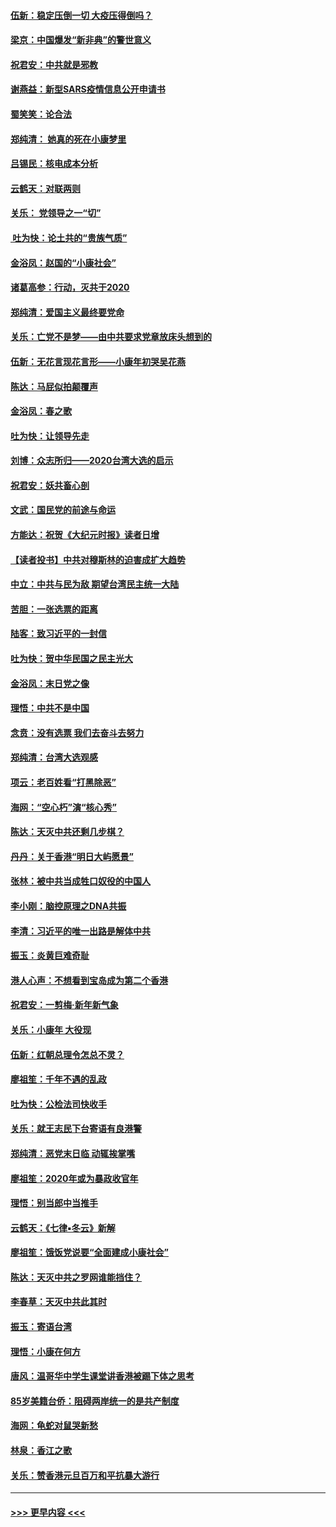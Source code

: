 #### [伍新：稳定压倒一切 大疫压得倒吗？](../pages/nsc993/n11812634.md?t=01222231) 
#### [梁京：中国爆发“新非典”的警世意义](../pages/nsc993/n11812554.md?t=01222231) 
#### [祝君安：中共就是邪教](../pages/nsc993/n11812431.md?t=01222231) 
#### [谢燕益：新型SARS疫情信息公开申请书](../pages/nsc993/n11808840.md?t=01222231) 
#### [蜀笑笑：论合法](../pages/nsc993/n11808064.md?t=01222231) 
#### [郑纯清： 她真的死在小康梦里](../pages/nsc993/n11806623.md?t=01222231) 
#### [吕锡民：核电成本分析](../pages/nsc993/n11806284.md?t=01222231) 
#### [云鹤天：对联两则](../pages/nsc993/n11805957.md?t=01222231) 
#### [关乐： 党领导之一“切”](../pages/nsc993/n11804505.md?t=01222231) 
#### [ 吐为快：论土共的“贵族气质”](../pages/nsc993/n11804490.md?t=01222231) 
#### [金浴凤：赵国的“小康社会”](../pages/nsc993/n11804452.md?t=01222231) 
#### [诸葛高参：行动，灭共于2020](../pages/nsc993/n11804120.md?t=01222231) 
#### [郑纯清：爱国主义最终要党命](../pages/nsc993/n11802197.md?t=01222231) 
#### [关乐：亡党不是梦——由中共要求党章放床头想到的](../pages/nsc993/n11802156.md?t=01222231) 
#### [伍新：无花言现花言形——小康年初哭吴花燕](../pages/nsc993/n11800044.md?t=01222231) 
#### [陈达：马屁似拍颠覆声](../pages/nsc993/n11800010.md?t=01222231) 
#### [金浴凤：春之歌](../pages/nsc993/n11797687.md?t=01222231) 
#### [吐为快：让领导先走](../pages/nsc993/n11797512.md?t=01222231) 
#### [刘博：众志所归——2020台湾大选的启示](../pages/nsc993/n11796878.md?t=01222231) 
#### [祝君安：妖共畜心剖](../pages/nsc993/n11794273.md?t=01222231) 
#### [文武：国民党的前途与命运](../pages/nsc993/n11794198.md?t=01222231) 
#### [方能达：祝贺《大纪元时报》读者日增](../pages/nsc993/n11793807.md?t=01222231) 
#### [【读者投书】中共对穆斯林的迫害成扩大趋势](../pages/nsc993/n11791371.md?t=01222231) 
#### [中立：中共与民为敌 期望台湾民主统一大陆](../pages/nsc993/n11790392.md?t=01222231) 
#### [苦胆：一张选票的距离](../pages/nsc993/n11788914.md?t=01222231) 
#### [陆客：致习近平的一封信](../pages/nsc993/n11788867.md?t=01222231) 
#### [吐为快：贺中华民国之民主光大](../pages/nsc993/n11788618.md?t=01222231) 
#### [金浴凤：末日党之像](../pages/nsc993/n11787475.md?t=01222231) 
#### [理悟：中共不是中国](../pages/nsc993/n11787463.md?t=01222231) 
#### [念贲：没有选票  我们去奋斗去努力](../pages/nsc993/n11787398.md?t=01222231) 
#### [郑纯清：台湾大选观感](../pages/nsc993/n11786210.md?t=01222231) 
#### [项云：老百姓看“打黑除恶”](../pages/nsc993/n11785398.md?t=01222231) 
#### [海网：“空心朽”演“核心秀”](../pages/nsc993/n11783874.md?t=01222231) 
#### [陈达：天灭中共还剩几步棋？](../pages/nsc993/n11783719.md?t=01222231) 
#### [丹丹：关于香港“明日大屿愿景”](../pages/nsc993/n11783273.md?t=01222231) 
#### [张林：被中共当成牲口奴役的中国人](../pages/nsc993/n11782397.md?t=01222231) 
#### [李小刚：脑控原理之DNA共振](../pages/nsc993/n11780962.md?t=01222231) 
#### [李清：习近平的唯一出路是解体中共](../pages/nsc993/n11780866.md?t=01222231) 
#### [振玉：炎黄巨难奇耻](../pages/nsc993/n11779632.md?t=01222231) 
#### [港人心声：不想看到宝岛成为第二个香港](../pages/nsc993/n11778817.md?t=01222231) 
#### [祝君安：一剪梅‧新年新气象](../pages/nsc993/n11776340.md?t=01222231) 
#### [关乐：小康年 大役现](../pages/nsc993/n11774213.md?t=01222231) 
#### [伍新：红朝总理令怎总不灵？](../pages/nsc993/n11770813.md?t=01222231) 
#### [廖祖笙：千年不遇的乱政](../pages/nsc993/n11770373.md?t=01222231) 
#### [吐为快：公检法司快收手](../pages/nsc993/n11770359.md?t=01222231) 
#### [关乐：就王志民下台寄语有良港警](../pages/nsc993/n11769903.md?t=01222231) 
#### [郑纯清：恶党末日临 动辄挨掌嘴](../pages/nsc993/n11769356.md?t=01222231) 
#### [廖祖笙：2020年或为暴政收官年](../pages/nsc993/n11768216.md?t=01222231) 
#### [理悟：别当郎中当推手](../pages/nsc993/n11768243.md?t=01222231) 
#### [云鹤天：《七律▪冬云》新解](../pages/nsc993/n11768204.md?t=01222231) 
#### [廖祖笙：饿饭党说要“全面建成小康社会”](../pages/nsc993/n11767482.md?t=01222231) 
#### [陈达：天灭中共之罗网谁能挡住？](../pages/nsc993/n11767465.md?t=01222231) 
#### [李春草：天灭中共此其时](../pages/nsc993/n11767452.md?t=01222231) 
#### [振玉：寄语台湾](../pages/nsc993/n11767432.md?t=01222231) 
#### [理悟：小康在何方](../pages/nsc993/n11767394.md?t=01222231) 
#### [唐风：温哥华中学生课堂讲香港被踢下体之思考](../pages/nsc993/n11766848.md?t=01222231) 
#### [85岁美籍台侨：阻碍两岸统一的是共产制度](../pages/nsc993/n11765043.md?t=01222231) 
#### [海网：龟蛇对鼠哭新愁](../pages/nsc993/n11764895.md?t=01222231) 
#### [林泉：香江之歌](../pages/nsc993/n11764415.md?t=01222231) 
#### [关乐：赞香港元旦百万和平抗暴大游行](../pages/nsc993/n11764382.md?t=01222231) 

----
#### [ >>> 更早内容 <<< ](../indexes/nsc993-earlier.md)
